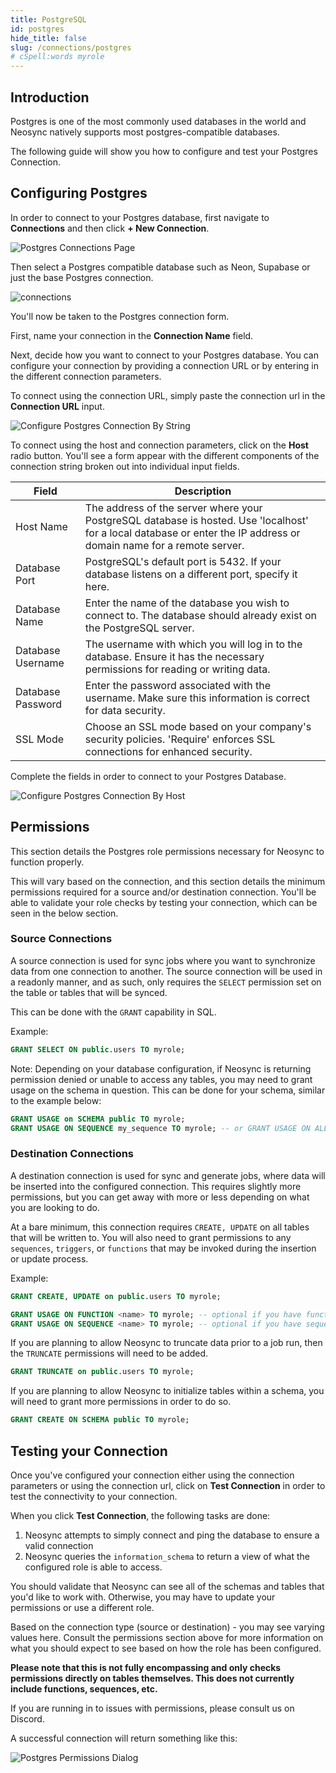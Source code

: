 ```yaml
---
title: PostgreSQL
id: postgres
hide_title: false
slug: /connections/postgres
# cSpell:words myrole
---
```


## Introduction

Postgres is one of the most commonly used databases in the world and Neosync natively supports most postgres-compatible databases.

The following guide will show you how to configure and test your Postgres Connection.

## Configuring Postgres

In order to connect to your Postgres database, first navigate to **Connections** and then click **+ New Connection**.

![Postgres Connections Page](/img/pgnew.png)

Then select a Postgres compatible database such as Neon, Supabase or just the base Postgres connection.

![connections](/img/connectionsList.png)

You'll now be taken to the Postgres connection form.

First, name your connection in the **Connection Name** field.

Next, decide how you want to connect to your Postgres database. You can configure your connection by providing a connection URL or by entering in the different connection parameters.

To connect using the connection URL, simply paste the connection url in the **Connection URL** input.

![Configure Postgres Connection By String](/img/pgstring.png)

To connect using the host and connection parameters, click on the **Host** radio button. You'll see a form appear with the different components of the connection string broken out into individual input fields.

| Field             | Description                                                                                                                                                          |
| ----------------- | -------------------------------------------------------------------------------------------------------------------------------------------------------------------- |
| Host Name         | The address of the server where your PostgreSQL database is hosted. Use 'localhost' for a local database or enter the IP address or domain name for a remote server. |
| Database Port     | PostgreSQL's default port is 5432. If your database listens on a different port, specify it here.                                                                    |
| Database Name     | Enter the name of the database you wish to connect to. The database should already exist on the PostgreSQL server.                                                   |
| Database Username | The username with which you will log in to the database. Ensure it has the necessary permissions for reading or writing data.                                        |
| Database Password | Enter the password associated with the username. Make sure this information is correct for data security.                                                            |
| SSL Mode          | Choose an SSL mode based on your company's security policies. 'Require' enforces SSL connections for enhanced security.                                              |

Complete the fields in order to connect to your Postgres Database.

![Configure Postgres Connection By Host](/img/pghost.png)

## Permissions

This section details the Postgres role permissions necessary for Neosync to function properly.

This will vary based on the connection, and this section details the minimum permissions required for a source and/or destination connection.
You'll be able to validate your role checks by testing your connection, which can be seen in the below section.

### Source Connections

A source connection is used for sync jobs where you want to synchronize data from one connection to another.
The source connection will be used in a readonly manner, and as such, only requires the `SELECT` permission set on the table or tables that will be synced.

This can be done with the `GRANT` capability in SQL.

Example:

```sql
GRANT SELECT ON public.users TO myrole;
```

Note: Depending on your database configuration, if Neosync is returning permission denied or unable to access any tables, you may need to grant usage on the schema in question.
This can be done for your schema, similar to the example below:

```sql
GRANT USAGE on SCHEMA public TO myrole;
GRANT USAGE ON SEQUENCE my_sequence TO myrole; -- or GRANT USAGE ON ALL SEQUENCE TO myrole;
```

### Destination Connections

A destination connection is used for sync and generate jobs, where data will be inserted into the configured connection.
This requires slightly more permissions, but you can get away with more or less depending on what you are looking to do.

At a bare minimum, this connection requires `CREATE, UPDATE` on all tables that will be written to.
You will also need to grant permissions to any `sequences`, `triggers`, or `functions` that may be invoked during the insertion or update process.

Example:

```sql
GRANT CREATE, UPDATE on public.users TO myrole;

GRANT USAGE ON FUNCTION <name> TO myrole; -- optional if you have functions
GRANT USAGE ON SEQUENCE <name> TO myrole; -- optional if you have sequences
```

If you are planning to allow Neosync to truncate data prior to a job run, then the `TRUNCATE` permissions will need to be added.

```sql
GRANT TRUNCATE on public.users TO myrole;
```

If you are planning to allow Neosync to initialize tables within a schema, you will need to grant more permissions in order to do so.

```sql
GRANT CREATE ON SCHEMA public TO myrole;
```

## Testing your Connection

Once you've configured your connection either using the connection parameters or using the connection url, click on **Test Connection** in order to test the connectivity to your connection.

When you click **Test Connection**, the following tasks are done:

1. Neosync attempts to simply connect and ping the database to ensure a valid connection
2. Neosync queries the `information_schema` to return a view of what the configured role is able to access.

You should validate that Neosync can see all of the schemas and tables that you'd like to work with. Otherwise, you may have to update your permissions or use a different role.

Based on the connection type (source or destination) - you may see varying values here. Consult the permissions section above for more information on what you should expect to see based on how the role has been configured.

**Please note that this is not fully encompassing and only checks permissions directly on tables themselves.
This does not currently include functions, sequences, etc.**

If you are running in to issues with permissions, please consult us on Discord.

A successful connection will return something like this:

![Postgres Permissions Dialog](/img/pgpermissions.png)
